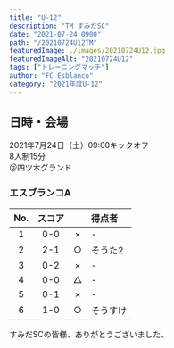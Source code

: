 ```yaml
---
title: "U-12"
description: "TM すみだSC"
date: "2021-07-24 0900"
path: "/20210724U12TM"
featuredImage: ./images/20210724U12.jpg
featuredImageAlt: "20210724U12"
tags: ["トレーニングマッチ"]
author: "FC Esblanco"
category: "2021年度U-12"
---
```


## 日時・会場

2021年7月24日（土）09:00キックオフ  
8人制15分  
＠四ツ木グランド


### エスブランコA

| No.| スコア  |   | 得点者  |
|:--:|:------:|:-:|:--------|
| 1  | 0-0    | × |-         |
| 2  | 2-1    | ○ |そうた2        |
| 3  | 0-2    | × |-      |
| 4  | 0-0    | △ |-      |
| 5  | 0-1    | × |-      |
| 6  | 1-0    | ○ |そうすけ      |


<script src="https://adm.shinobi.jp/s/f9835040bccb6582c56df68b8f5ecca7"></script>

すみだSCの皆様、ありがとうございました。
